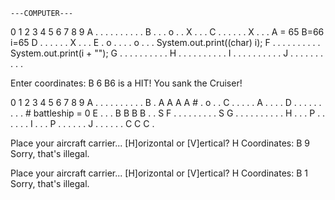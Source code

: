     ---COMPUTER---
  0 1 2 3 4 5 6 7 8 9
A . . . . . . . . . . 
B . . . o . . X . . .
C . . . . . . X . . .  A = 65 B=66 i=65
D . . . . . . X . . .
E . o . . . . o . . .       System.out.print((char) i);
F . . . . . . . . . .       System.out.print(i + "");
G . . . . . . . . . . 
H . . . . . . . . . . 
I . . . . . . . . . . 
J . . . . . . . . . . 

Enter coordinates: B 6
B6 is a HIT!
You sank the Cruiser!


  0 1 2 3 4 5 6 7 8 9
A . . . . . . . . . . 
B . A A A A # . o . .
C . . . . . A . . . .
D . . . . . . . . . #   battleship = 0
E . . . B B B B . . S
F . . . . . . . . . S 
G . . . . . . . . . . 
H . . . P . . . . . . 
I . . . P . . . . . . 
J . . . . . . C C C . 

Place your aircraft carrier...
[H]orizontal or [V]ertical? H
Coordinates: B 9
Sorry, that's illegal.

<print board again here>

Place your aircraft carrier...
[H]orizontal or [V]ertical? H
Coordinates: B 1
Sorry, that's illegal.

